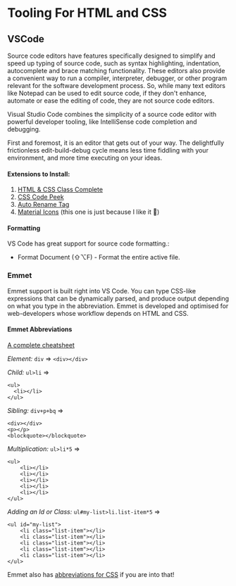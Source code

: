 # Tooling For HTML and CSS

## VSCode
Source code editors have features specifically designed to simplify and speed up typing of source code, such as syntax highlighting, indentation, autocomplete and brace matching functionality. These editors also provide a convenient way to run a compiler, interpreter, debugger, or other program relevant for the software development process. So, while many text editors like Notepad can be used to edit source code, if they don't enhance, automate or ease the editing of code, they are not source code editors.

Visual Studio Code combines the simplicity of a source code editor with powerful developer tooling, like IntelliSense code completion and debugging.

First and foremost, it is an editor that gets out of your way. The delightfully frictionless edit-build-debug cycle means less time fiddling with your environment, and more time executing on your ideas.

#### Extensions to Install:
1. [HTML & CSS Class Complete](https://marketplace.visualstudio.com/items?itemName=Zignd.html-css-class-completion)
1. [CSS Code Peek](https://marketplace.visualstudio.com/items?itemName=pranaygp.vscode-css-peek)
1. [Auto Rename Tag](https://marketplace.visualstudio.com/items?itemName=formulahendry.auto-rename-tag)
1. [Material Icons](https://marketplace.visualstudio.com/items?itemName=PKief.material-icon-theme) (this one is just because I like it 💁)

#### Formatting
VS Code has great support for source code formatting.:
- Format Document (⇧⌥F) - Format the entire active file.

### Emmet
Emmet support is built right into VS Code. You can type CSS-like expressions that can be dynamically parsed, and produce output depending on what you type in the abbreviation. Emmet is developed and optimised for web-developers whose workflow depends on HTML and CSS.

#### Emmet Abbreviations
[A complete cheatsheet](https://docs.emmet.io/cheat-sheet/)

*Element:* `div` => 
```<div></div>```

*Child:* `ul>li` => 
```
<ul>
  <li></li>
</ul>
```

*Sibling:* `div+p+bq` => 
```
<div></div>
<p></p>
<blockquote></blockquote>
```

*Multiplication:* `ul>li*5` =>
```
<ul>
    <li></li>
    <li></li>
    <li></li>
    <li></li>
    <li></li>
</ul>
```

*Adding an Id or Class:* `ul#my-list>li.list-item*5` =>
```
<ul id="my-list">
    <li class="list-item"></li>
    <li class="list-item"></li>
    <li class="list-item"></li>
    <li class="list-item"></li>
    <li class="list-item"></li>
</ul>
```
Emmet also has [abbreviations for CSS](https://docs.emmet.io/css-abbreviations/) if you are into that!
